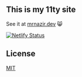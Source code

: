 ## This is my 11ty site

See it at [mrnazir.dev](https://www.mrnazir.dev/) 😸

[![Netlify Status](https://api.netlify.com/api/v1/badges/711d8724-37d7-4e59-920f-7ca72ce3fdcb/deploy-status)](https://app.netlify.com/sites/jolly-borg-5788ea/deploys)

## License

[MIT](https://choosealicense.com/licenses/mit/)
